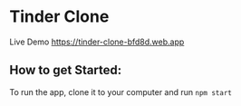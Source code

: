 # Tinder Clone

Live Demo https://tinder-clone-bfd8d.web.app

## How to get Started:

To run the app, clone it to your computer and run `npm start`
